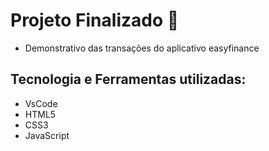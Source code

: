 # Projeto Finalizado :rocket:
- Demonstrativo das transações do aplicativo easyfinance

## Tecnologia e Ferramentas utilizadas:
- VsCode
- HTML5
- CSS3
- JavaScript
